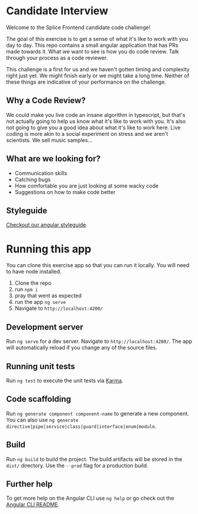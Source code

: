 # Candidate Interview
Welcome to the Splice Frontend candidate code challenge!

The goal of this exercise is to get a sense of what it's like to work with you day to day. This repo contains a small angular application that has PRs made towards it. What we want to see is how you do code review. Talk through your process as a code reviewer. 

This challenge is a first for us and we haven't gotten timing and complexity right just yet. We might finish early or we might take a long time.  Neither of these things are indicative of your performance on the challenge. 

## Why a Code Review?
We could make you live code an insane algorithm in typescript, but that's not actually going to help us know what it's like to work with you. It's also not going to give you a good idea about what it's like to work here.  Live coding is more akin to a social experiment on stress and we aren't scientists. We sell music samples... 

## What are we looking for?
- Communication skills
- Catching bugs
- How comfortable you are just looking at some wacky code
- Suggestions on how to make code better

## Styleguide
[Checkout our angular styleguide](./STYLEGUIDE.md)

# Running this app
You can clone this exercise app so that you can run it locally. You will need to have node installed.

1) Clone the repo
2) run `npm i`
3) pray that went as expected
4) run the app `ng serve`
5) Navigate to `http://localhost:4200/`

## Development server

Run `ng serve` for a dev server. Navigate to `http://localhost:4200/`. The app will automatically reload if you change any of the source files.

## Running unit tests

Run `ng test` to execute the unit tests via [Karma](https://karma-runner.github.io).

## Code scaffolding

Run `ng generate component component-name` to generate a new component. You can also use `ng generate directive|pipe|service|class|guard|interface|enum|module`.

## Build

Run `ng build` to build the project. The build artifacts will be stored in the `dist/` directory. Use the `--prod` flag for a production build.

## Further help

To get more help on the Angular CLI use `ng help` or go check out the [Angular CLI README](https://github.com/angular/angular-cli/blob/master/README.md).
